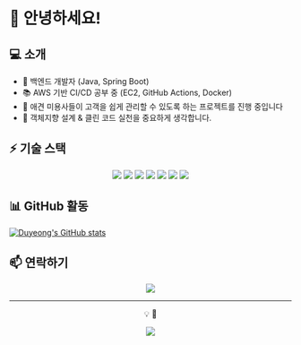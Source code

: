 # 👋 안녕하세요!

## 💻 소개
- 🚀 백엔드 개발자 (Java, Spring Boot)
- 📚 AWS 기반 CI/CD 공부 중 (EC2, GitHub Actions, Docker)
- 🐶 애견 미용사들이 고객을 쉽게 관리할 수 있도록 하는 프로젝트를 진행 중입니다
- 🌱 객체지향 설계 & 클린 코드 실천을 중요하게 생각합니다.

## ⚡ 기술 스택
<p align="center">
  <img src="https://img.shields.io/badge/Java-007396?style=flat-square&logo=java&logoColor=white" />
  <img src="https://img.shields.io/badge/Spring%20Boot-6DB33F?style=flat-square&logo=springboot&logoColor=white" />
  <img src="https://img.shields.io/badge/JPA-6DB33F?style=flat-square&logo=spring&logoColor=white" />
  <img src="https://img.shields.io/badge/Thymeleaf-005F0F?style=flat-square&logo=thymeleaf&logoColor=white" />
  <img src="https://img.shields.io/badge/MySQL-4479A1?style=flat-square&logo=mysql&logoColor=white" />
  <img src="https://img.shields.io/badge/Docker-2496ED?style=flat-square&logo=docker&logoColor=white" />
  <img src="https://img.shields.io/badge/AWS-232F3E?style=flat-square&logo=amazon-aws&logoColor=white" />
</p>

## 📊 GitHub 활동
[![Duyeong's GitHub stats](https://github-readme-stats.vercel.app/api?username=duyeong0020)](https://github.com/anuraghazra/github-readme-stats)


## 📫 연락하기
<p align="center">
  <a href="mailto:your-email@gmail.com"><img src="https://img.shields.io/badge/Gmail-D14836?style=flat-square&logo=gmail&logoColor=white" /></a>
<!--   <a href="https://duyeong0020.github.io"><img src="https://img.shields.io/badge/GitHub%20Blog-181717?style=flat-square&logo=github&logoColor=white" /></a> -->
</p>

---
<p align="center">💡 <strong>🦦</strong></p>

<p align="center">
  <img src="https://capsule-render.vercel.app/api?type=waving&color=gradient&height=100&section=footer" />
</p>
